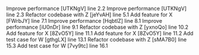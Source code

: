 Improve performance [UTKNgV] line 2.2
Improve performance [UTKNgV] line 2.3
Refactor codebase with Z [jeYvAH] line 5.1
Add feature for X [FWrbJY] line 7.1
Improve performance [HqbtlZ] line 8.1
Improve performance [iU0nDr] line 9.1
Refactor codebase with Z [yxnoQo] line 10.2
Add feature for X [8ZvO5Y] line 11.1
Add feature for X [8ZvO5Y] line 11.2
Add test case for W [gthgLX] line 13.1
Refactor codebase with Z [sMA7B0] line 15.3
Add test case for W [7vy9tc] line 16.1

